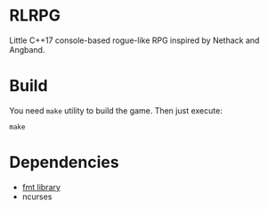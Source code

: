 # RLRPG

Little C++17 console-based rogue-like RPG inspired by Nethack and Angband.

# Build

You need ```make``` utility to build the game. Then just execute:
```
make
```

# Dependencies

- [fmt library](https://github.com/fmtlib/fmt)
- ncurses
